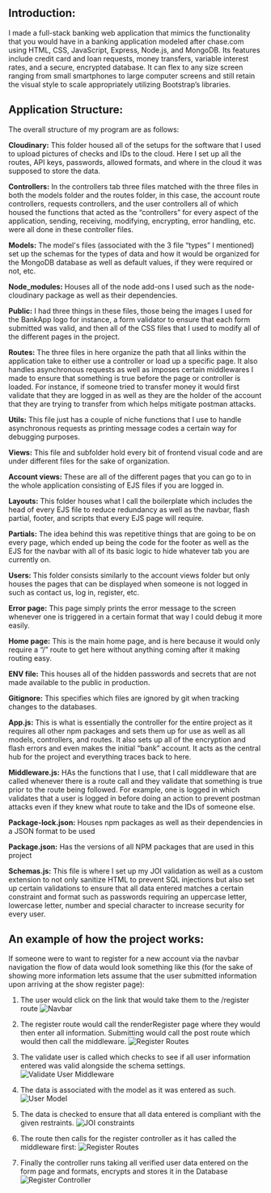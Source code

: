 ## Introduction:
I made a  full-stack banking web application that mimics the functionality that you would have in a banking application modeled after chase.com using HTML, CSS, JavaScript, Express, Node.js, and MongoDB. Its features include credit card and loan requests, money transfers, variable interest rates, and a secure, encrypted database. It can flex to any size screen ranging from small smartphones to large computer screens and still retain the visual style to scale appropriately utilizing Bootstrap’s libraries. 

## Application Structure:
The overall structure of my program are as follows:

**Cloudinary:** This folder housed all of the setups for the software that I used to upload pictures of checks and IDs to the cloud. Here I set up all the routes, API keys, passwords, allowed formats, and where in the cloud it was supposed to store the data.

**Controllers:** In the controllers tab three files matched with the three files in both the models folder and the routes folder, in this case, the account route controllers, requests controllers, and the user controllers all of which housed the functions that acted as the “controllers” for every aspect of the application, sending, receiving, modifying, encrypting, error handling, etc. were all done in these controller files.

**Models:** The model's files (associated with the 3 file “types” I mentioned) set up the schemas for the types of data and how it would be organized for the MongoDB database as well as default values, if they were required or not, etc.

**Node_modules:** Houses all of the node add-ons I used such as the node-cloudinary package as well as their dependencies.

**Public:** I had three things in these files, those being the images I used for the BankApp logo for instance, a form validator to ensure that each form submitted was valid, and then all of the CSS files that I used to modify all of the different pages in the project. 

**Routes:** The three files in here organize the path that all links within the application take to either use a controller or load up a specific page. It also handles asynchronous requests as well as imposes certain middlewares I made to ensure that something is true before the page or controller is loaded. For instance, if someone tried to transfer money it would first validate that they are logged in as well as they are the holder of the account that they are trying to transfer from which helps mitigate postman attacks. 

**Utils:** This file just has a couple of niche functions that I use to handle asynchronous requests as printing message codes a certain way for debugging purposes. 

**Views:** This file and subfolder hold every bit of frontend visual code and are under different files for the sake of organization. 

**Account views:** These are all of the different pages that you can go to in the whole application consisting of EJS files if you are logged in. 

**Layouts:** This folder houses what I call the boilerplate which includes the head of every EJS file to reduce redundancy as well as the navbar, flash partial, footer, and scripts that every EJS page will require.  

**Partials:** The idea behind this was repetitive things that are going to be on every page, which ended up being the code for the footer as well as the EJS for the navbar with all of its basic logic to hide whatever tab you are currently on.

**Users:** This folder consists similarly to the account views folder but only houses the pages that can be displayed when someone is not logged in such as contact us, log in, register, etc.

**Error page:** This page simply prints the error message to the screen whenever one is triggered in a certain format that way I could debug it more easily.

**Home page:** This is the main home page, and is here because it would only require a “/” route to get here without anything coming after it making routing easy.

**ENV file:** This houses all of the hidden passwords and secrets that are not made available to the public in production. 

**Gitignore:** This specifies which files are ignored by git when tracking changes to the databases. 

**App.js:** This is what is essentially the controller for the entire project as it requires all other npm packages and sets them up for use as well as all models, controllers, and routes. It also sets up all of the encryption and flash errors and even makes the initial “bank” account. It acts as the central hub for the project and everything traces back to here.

**Middleware.js:** HAs the functions that I use, that I call middleware that are called whenever there is a route call and they validate that something is true prior to the route being followed. For example, one is logged in which validates that a user is logged in before doing an action to prevent postman attacks even if they knew what route to take and the IDs of someone else. 

**Package-lock.json:** Houses npm packages as well as their dependencies in a JSON format to be used

**Package.json:** Has the versions of all NPM packages that are used in this project

**Schemas.js:** This file is where I set up my JOI validation as well as a custom extension to not only sanitize HTML to prevent SQL injections but also set up certain validations to ensure that all data entered matches a certain constraint and format such as passwords requiring an uppercase letter, lowercase letter, number and special character to increase security for every user.



## An example of how the project works:
If someone were to want to register for a new account via the navbar navigation the flow of data would look something like this (for the sake of showing more information lets assume that the user submitted information upon arriving at the show register page):

1. The user would click on the link that would take them to the /register route
![Navbar](/readMeImages/navbar.png)

2. The register route would call the renderRegister page where they would then enter all information. Submitting would call the post route which would then call the middleware.
![Register Routes](/readMeImages/registerRoute.png)

3. The validate user is called which checks to see if all user information entered was valid alongside the schema settings.
![Validate User Middleware](/readMeImages/validateUser.png)

4. The data is associated with the model as it was entered as such.
![User Model](/readMeImages/userSchema.png)

5. The data is checked to ensure that all data entered is compliant with the given restraints.
![JOI constraints](/readMeImages/userJoi.png)

6. The route then calls for the register controller as it has called the middleware first:
![Register Routes](/readMeImages/registerRoute.png)

7.  Finally the controller runs taking all verified user data entered on the form page and formats, encrypts and stores it in the Database
![Register Controller](/readMeImages/registerController.png)
